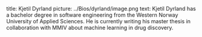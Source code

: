 title: Kjetil Dyrland
picture: ../Bios/dyrland/image.png
text: 
Kjetil Dyrland has a bachelor degree in software engineering from the Western Norway University of Applied Sciences. He is currently writing his master thesis in collaboration with MMIV about machine learning in drug discovery.

